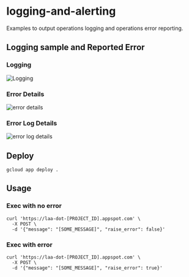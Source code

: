 # logging-and-alerting

Examples to output operations logging and operations error reporting.

## Logging sample and Reported Error

### Logging

![Logging](https://user-images.githubusercontent.com/6662577/81158305-ccc34c80-8fc2-11ea-8483-019652fe69f4.png)

### Error Details

![error details](https://user-images.githubusercontent.com/6662577/81157741-40188e80-8fc2-11ea-8eb1-bc8a2d62ca7d.png)

### Error Log Details

![error log details](https://user-images.githubusercontent.com/6662577/81158990-7acef680-8fc3-11ea-8727-03d55fdc1ff9.png)

## Deploy

```console
gcloud app deploy .
```

## Usage

### Exec with no error

```console
curl 'https://laa-dot-[PROJECT_ID].appspot.com' \
  -X POST \
  -d '{"message": "[SOME_MESSAGE]", "raise_error": false}'
```

### Exec with error

```console
curl 'https://laa-dot-[PROJECT_ID].appspot.com' \
  -X POST \
  -d '{"message": "[SOME_MESSAGE]", "raise_error": true}'
```
